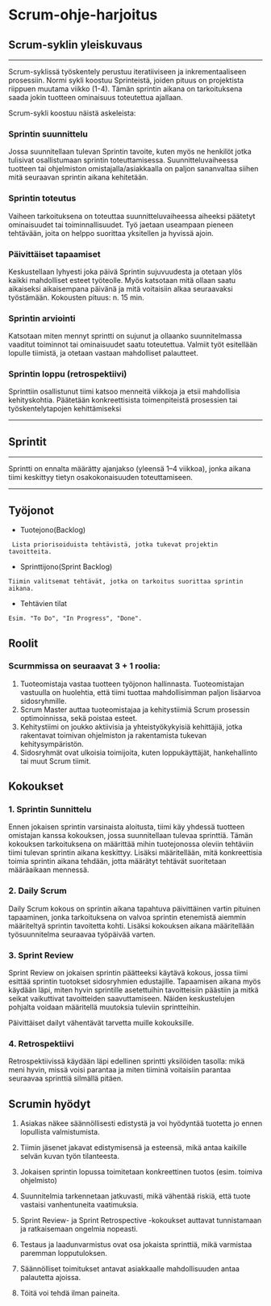 # Scrum-ohje-harjoitus
## Scrum-syklin yleiskuvaus
***
Scrum-syklissä työskentely perustuu iteratiiviseen ja inkrementaaliseen prosessiin. Normi sykli koostuu Sprinteistä, joiden pituus on projektista riippuen muutama viikko (1-4). Tämän sprintin aikana on tarkoituksena saada jokin tuotteen ominaisuus toteutettua ajallaan.

Scrum-sykli koostuu näistä askeleista:

### Sprintin suunnittelu
Jossa suunnitellaan tulevan Sprintin tavoite, kuten myös ne henkilöt jotka tulisivat osallistumaan sprintin toteuttamisessa.
Suunnitteluvaiheessa tuotteen tai ohjelmiston omistajalla/asiakkaalla on paljon sananvaltaa siihen mitä seuraavan sprintin aikana kehitetään.

### Sprintin toteutus
Vaiheen tarkoituksena on toteuttaa suunnitteluvaiheessa aiheeksi päätetyt ominaisuudet tai toiminnallisuudet. Työ jaetaan useampaan pieneen tehtävään, joita on helppo suorittaa yksitellen ja hyvissä ajoin.

### Päivittäiset tapaamiset
Keskustellaan lyhyesti joka päivä Sprintin sujuvuudesta ja otetaan ylös kaikki mahdolliset esteet työteolle. Myös katsotaan mitä ollaan saatu aikaiseksi aikaisempana päivänä ja mitä voitaisiin alkaa seuraavaksi työstämään. 
Kokousten pituus: n. 15 min.

### Sprintin arviointi
Katsotaan miten mennyt sprintti on sujunut ja ollaanko suunnitelmassa vaaditut toiminnot tai ominaisuudet saatu toteutettua.
Valmiit työt esitellään lopulle tiimistä, ja otetaan vastaan mahdolliset palautteet.

### Sprintin loppu (retrospektiivi)
Sprinttiin osallistunut tiimi katsoo menneitä viikkoja ja etsii mahdollisia kehityskohtia. Päätetään konkreettisista toimenpiteistä prosessien tai työskentelytapojen kehittämiseksi

***
## Sprintit
***
Sprintti on ennalta määrätty ajanjakso (yleensä 1–4 viikkoa), jonka aikana tiimi keskittyy tietyn osakokonaisuuden toteuttamiseen.
***
## Työjonot
 - Tuotejono(Backlog)
```
 Lista priorisoiduista tehtävistä, jotka tukevat projektin tavoitteita.
```
 - Sprinttijono(Sprint Backlog)
```
Tiimin valitsemat tehtävät, jotka on tarkoitus suorittaa sprintin aikana.
```
 - Tehtävien tilat
```
Esim. "To Do", "In Progress", "Done".
```

## Roolit
### Scurmmissa on seuraavat 3 + 1 roolia:

1. Tuoteomistaja vastaa tuotteen työjonon hallinnasta. Tuoteomistajan vastuulla on huolehtia, että tiimi tuottaa mahdollisimman paljon lisäarvoa sidosryhmille.
2. Scrum Master auttaa tuoteomistajaa ja kehitystiimiä Scrum prosessin optimoinnissa, sekä poistaa esteet.
3. Kehitystiimi on joukko aktiivisia ja yhteistyökykyisiä kehittäjiä, jotka rakentavat toimivan ohjelmiston ja rakentamista tukevan kehitysympäristön.
4. Sidosryhmät ovat ulkoisia toimijoita, kuten loppukäyttäjät, hankehallinto tai muut Scrum tiimit.

## Kokoukset

### 1. Sprintin Sunnittelu

Ennen jokaisen sprintin varsinaista aloitusta, tiimi käy yhdessä tuotteen omistajan kanssa kokouksen, jossa 
suunnitellaan tulevaa sprinttiä. Tämän kokouksen tarkoituksena on määrittää mihin tuotejonossa oleviin tehtäviin tiimi tulevan sprintin aikana keskittyy.
Lisäksi määritellään, mitä konkreettisia toimia sprintin aikana tehdään, jotta määrätyt tehtävät suoritetaan määräaikaan mennessä.

### 2. Daily Scrum

Daily Scrum kokous on sprintin aikana tapahtuva päivittäinen vartin pituinen tapaaminen, 
jonka tarkoituksena on valvoa sprintin etenemistä aiemmin määriteltyä sprintin tavoitetta kohti.
Lisäksi kokouksen aikana määritellään työsuunnitelma seuraavaa työpäivää varten.


### 3. Sprint Review

Sprint Review on jokaisen sprintin päätteeksi käytävä kokous,
jossa tiimi esittää sprintin tuotokset sidosryhmien edustajille.
Tapaamisen aikana myös käydään läpi, miten hyvin sprintille asetettuihin tavoitteisiin päästiin
ja mitkä seikat vaikuttivat tavoitteiden saavuttamiseen.
Näiden keskustelujen pohjalta voidaan määritellä muutoksia tuleviin sprintteihin.

Päivittäiset dailyt vähentävät tarvetta muille kokouksille.

### 4. Retrospektiivi

Retrospektiivissä käydään läpi edellinen sprintti yksilöiden tasolla: mikä meni hyvin, missä voisi parantaa ja miten tiiminä voitaisiin parantaa seuraavaa sprinttiä silmällä pitäen.

## Scrumin hyödyt
1. Asiakas näkee säännöllisesti edistystä ja voi hyödyntää tuotetta jo ennen lopullista valmistumista.

2. Tiimin jäsenet jakavat edistymisensä ja esteensä, mikä antaa kaikille selvän kuvan työn tilanteesta.
3. Jokaisen sprintin lopussa toimitetaan konkreettinen tuotos (esim. toimiva ohjelmisto)
4. Suunnitelmia tarkennetaan jatkuvasti, mikä vähentää riskiä, että tuote vastaisi vanhentuneita vaatimuksia.
5. Sprint Review- ja Sprint Retrospective -kokoukset auttavat tunnistamaan ja ratkaisemaan ongelmia nopeasti.
6. Testaus ja laadunvarmistus ovat osa jokaista sprinttiä, mikä varmistaa paremman lopputuloksen.
7. Säännölliset toimitukset antavat asiakkaalle mahdollisuuden antaa palautetta ajoissa.
8. Töitä voi tehdä ilman paineita.
